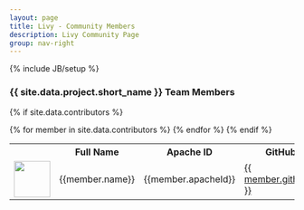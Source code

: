 ```yaml
---
layout: page
title: Livy - Community Members
description: Livy Community Page
group: nav-right
---
```

<!--
{% comment %}
Licensed to the Apache Software Foundation (ASF) under one or more
contributor license agreements.  See the NOTICE file distributed with
this work for additional information regarding copyright ownership.
The ASF licenses this file to you under the Apache License, Version 2.0
(the "License"); you may not use this file except in compliance with
the License.  You may obtain a copy of the License at

http://www.apache.org/licenses/LICENSE-2.0

Unless required by applicable law or agreed to in writing, software
distributed under the License is distributed on an "AS IS" BASIS,
WITHOUT WARRANTIES OR CONDITIONS OF ANY KIND, either express or implied.
See the License for the specific language governing permissions and
limitations under the License.
{% endcomment %}
-->

{% include JB/setup %}

### {{ site.data.project.short_name }} Team Members

{% if site.data.contributors %}
<table class="table table-hover">
    <tr>
        <th><b></b></th><th><b>Full Name</b></th><th><b>Apache ID</b></th><th><b>GitHub</b><th><b>Role</b></th><th><b>Affiliation</b></th>
    {% for member in site.data.contributors %}
        <tr>
        <td><a href="http://github.com/{{ member.githubId }}"><img width="64" src="{% unless c.avatar %}http://github.com/{{ member.githubId }}.png{% else %}{{ member.avatar }}{% endunless %}"></a></td>
        <td>{{member.name}}</td>
        <td>{{member.apacheId}}</td>
        <td><a href="http://github.com/{{ member.githubId }}">{{ member.githubId }}</a></td>
        <td>{{member.role}}</td>
        <td>{{member.org}}</td>
        </tr>
    {% endfor %}
{% endif %}

